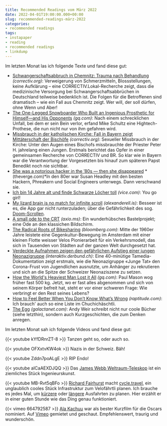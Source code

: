 ```yaml
---
title: Recommended Readings vom März 2022
date: 2022-04-01T19:00:00.000+00:00
slug: recommended-readings-märz-2022
categories:
- recommended readings
tags:
- instapaper
- reading
- recommended readings
- linkdump
---
```


Im letzten Monat las ich folgende Texte und fand diese gut:

- [Schwangerschaftsabbruch in Chemnitz: Trauma nach Behandlung](https://correctiv.org/aktuelles/gesundheit/2022/03/03/schwangerschaftsabbruch-in-chemnitz-trauma-nach-behandlung-abtreibung/) *(correctiv.org)*: Verweigerung von Schmerzmitteln, Blossstellungen, keine Aufklärung – eine CORRECTIV.Lokal-Recherche zeigt, dass die medizinische Versorgung bei Schwangerschaftsabbrüchen in Deutschland teilweise bedenklich ist. Die Folgen für die Betroffenen sind dramatisch – wie ein Fall aus Chemnitz zeigt. Wer will, der soll dürfen, ohne Wenn und Aber!
- [The One-Legged Snowboarder Who Built an Ingenious Prosthetic for Himself—and His Opponents](https://www.gq.com/story/paralympic-snowboarder-mike-schultz) *(gq.com)*: Nach einem schrecklichen Unfall, bei dem er sein Bein verlor, erfand Mike Schultz eine Hightech-Prothese, die nun nicht nur von ihm gefahren wird.
- [Missbrauch in der katholischen Kirche: Fall in Bayern zeigt Mittäterschaft der Bischöfe](https://correctiv.org/aktuelles/2022/01/12/missbrauch-in-der-katholischen-kirche-fall-in-bayern-zeigt-mittaeterschaft-der-bischoefe/) *(correctiv.org)*: Sexueller Missbrauch in der Kirche: Unter den Augen eines Bischofs missbrauchte der Priester Peter H. jahrelang einen Jungen. Erstmals berichtet das Opfer in einer gemeinsamen Recherche von CORRECTIV und BR. So klar wie in Bayern war die Verantwortung der Vorgesetzten bis hinauf zum späteren Papst Benedikt noch nie sichtbar.
- [She was a notorious hacker in the ’80s — then she disappeared](https://www.theverge.com/c/22889425/searching-for-susy-thunder) *(theverge.com)*In den 80er war Susan Headley mit den besten Hackern, Phreakern und Social Engineers unterwegs. Dann verschwand sie.
- [Ich bin 14 Jahre alt und finde Schwarze Löcher toll](https://www.vice.com/de/article/z3ng35/wie-es-ist-sich-als-14-jahrige-fur-schwarze-locher-zu-begeistern) *(vice.com)*: You go girl!
- [My lizard brain is no match for infinite scroll](https://alexanderell.is/posts/infinite-scroll/) *(alexanderell.is)*: Besseer ist es, die App gar nicht runterzuladen; über die Gefährlichkeit des sog. [Doom-Scrollen](https://en.wikipedia.org/wiki/Doomscrolling).
- [A small ode to the CRT](http://axio.ms//projects/2022/02/08/CRTBox.html) *(axio.ms)*: Ein wunderhübsches Bastelprojekt; eine Ode an den klassichen Bildschirm.
- [The Radical Roots of Bikesharing](https://www.bloomberg.com/news/features/2022-02-26/the-dutch-anarchists-who-launched-a-bikesharing-revolution) *(bloomberg.com)*: Mitte der 1960er Jahre leistete eine Gegenkultur-Bewegung im Amsterdam mit einer kleinen Flotte weisser Velos Pionierarbeit für ein Verkehrsmodell, das sich in Tausenden von Städten auf der ganzen Welt durchgesetzt hat. 
- [Verdeckte Aufnahmen zeigen den gefährlichen Aufstieg einer jungen Neonazigruppe](https://interaktiv.derbund.ch/2022/das-rechtsextreme-netzwerk-der-schweiz) *(interaktiv.derbund.ch)*: Eine 40-minütige Tamedia-Dokumentation zeigt erstmals, wie die Neonazigruppe «Junge Tat» den Corona-Frust von Jugendlichen ausnutzte, um Anhänger zu rekrutieren und sich an die Spitze der Schweizer Neonaziszene zu setzen.
- [How the World's Heaviest Man Lost it All](https://www.gq.com/story/how-the-worlds-heaviest-man-lost-it-all) *(gq.com)*: Paul Mason wog früher fast 500 kg. Jetzt, wo er fast alles abgenommen und sich von seinem Körper befreit hat, steht er vor einer schweren Frage: Wie verbringt er den Rest seines Lebens?
- [How to Feel Better When You Don’t Know What’s Wrong](https://www.raptitude.com/2020/06/how-to-feel-better-when-you-dont-know-whats-wrong/) *(raptitude.com)*: Ich brauch' auch so eine Liste im Chuchichäschtli.
- [The Egg](http://www.galactanet.com/oneoff/theegg_mod.html) *(galactanet.com)*: Andy Weir schreibt nicht nur coole Bücher (siehe letzthin), sondern auch Kurzgeschichten, die zum Denken anregen.

Im letzten Monat sah ich folgende Videos und fand diese gut:

{{< youtube kYfDRnrZT-8 >}}
Tanzen geht so, oder auch so.

{{< youtube OFXxtvKW4ok >}}
Nazis in der Schweiz. Bäh!

{{< youtube Zddn7poALgE >}}
RIP Endo!

{{< youtube aICaAEXDJQQ >}}
Das [James Webb Weltraum-Teleskop](https://en.wikipedia.org/wiki/James_Webb_Space_Telescope) ist ein ziemliches Stück Ingenieurskunst.

{{< youtube MB-Rvt5qBFo >}}
[Richard Fairhurst](https://wiki.openstreetmap.org/wiki/User:Richard) macht [cycle.travel](https://cycle.travel/), ein unglaublich cooles Stück Infrastruktur zum Velofährtli planen.
Ich brauche es jedes Mal, um [kürzere](https://www.strava.com/activities/7007858657) oder [längere](https://www.strava.com/activities/6775504194) Ausfahrten zu planen.
Hier erzählt er in einer guten Stunde wie das Ding genau funktioniert.

{{< vimeo 664792587 >}}
[Ala Kachuu](https://alakachuu.com/) war als bester Kurzfilm für die Oscars nominiert.
Auf [Vimeo](https://vimeo.com/ondemand/alakachuu) gemietet und geschaut.
Empfehlenswert, traurig und wunderschön.